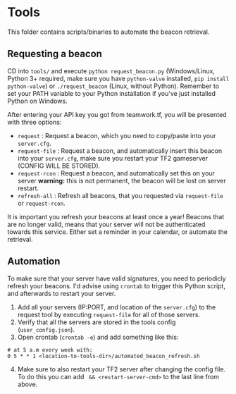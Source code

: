 # Tools

This folder contains scripts/binaries to automate the beacon retrieval.

## Requesting a beacon

CD into `tools/` and execute `python request_beacon.py` (Windows/Linux, Python 3+ required, make sure you have `python-valve` installed, `pip install python-valve`) or `./request_beacon` (Linux, without Python). Remember to set your PATH variable to your Python installation if you've just installed Python on Windows.

After entering  your API key you got from teamwork.tf, you will be presented with three options:

* `request` : Request a beacon, which you need to copy/paste into your `server.cfg`.
* `request-file` : Request a beacon, and automatically insert this beacon into your `server.cfg`, make sure you restart your TF2 gameserver (CONFIG WILL BE STORED).
* `request-rcon` : Request a beacon, and automatically set this on your server **warning:** this is not permanent, the beacon will be lost on server restart.
* `refresh-all` : Refresh all beacons, that you requested via `request-file` or `request-rcon`.

It is important you refresh your beacons at least once a year! Beacons that are no longer valid, means that your server will not be authenticated towards this service. Either set a reminder in your calendar, or automate the retrieval.

## Automation

To make sure that your server have valid signatures, you need to periodicly refresh your beacons. I'd advise using `crontab` to trigger this Python script, and afterwards to restart your server.

1. Add all your servers (IP:PORT, and location of the `server.cfg`) to the request tool by executing `request-file` for all of those servers.
2. Verify that all the servers are stored in the tools config (`user_config.json`).
3. Open crontab (`crontab -e`) and add something like this:
```
# at 5 a.m every week with:
0 5 * * 1 <location-to-tools-dir>/automated_beacon_refresh.sh
```
4. Make sure to also restart your TF2 server after changing the config file. To do this you can add ` && <restart-server-cmd>` to the last line from above.
